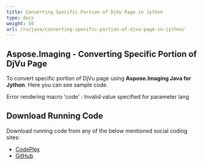 ```yaml
---
title: Converting Specific Portion of DjVu Page in Jython
type: docs
weight: 50
url: /ru/java/converting-specific-portion-of-djvu-page-in-jython/
---
```


## **Aspose.Imaging - Converting Specific Portion of DjVu Page**
To convert specific portion of DjVu page using **Aspose.Imaging Java for Jython**. Here you can see sample code.

Error rendering macro 'code' : Invalid value specified for parameter lang
## **Download Running Code**
Download running code from any of the below mentioned social coding sites:

- [CodePlex](https://archive.codeplex.com/?p=asposewordsjavajython)
- [GitHub](https://github.com/aspose-words/Aspose.Words-for-Java/releases/tag/Aspose.Words_Java_for_Jython-v1.0.0)
